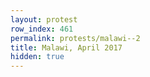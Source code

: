 ```yaml
---
layout: protest
row_index: 461
permalink: protests/malawi--2
title: Malawi, April 2017
hidden: true
---
```


